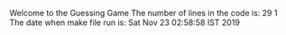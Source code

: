 Welcome to the Guessing Game
The number of lines in the code is:
29
1
The date when make file run is: 
Sat Nov 23 02:58:58 IST 2019
